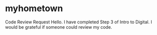 # myhometown
Code Review Request Hello. I have completed Step 3 of Intro to Digital. I would be grateful if someone could review my code.
